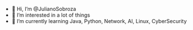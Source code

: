 - 👋 Hi, I’m @JulianoSobroza
- 👀 I’m interested in a lot of things
- 🌱 I’m currently learning Java, Python, Network, AI, Linux, CyberSecurity


<!---
JulianoSobroza/JulianoSobroza is a ✨ special ✨ repository because its `README.md` (this file) appears on your GitHub profile.
You can click the Preview link to take a look at your changes.
--->
